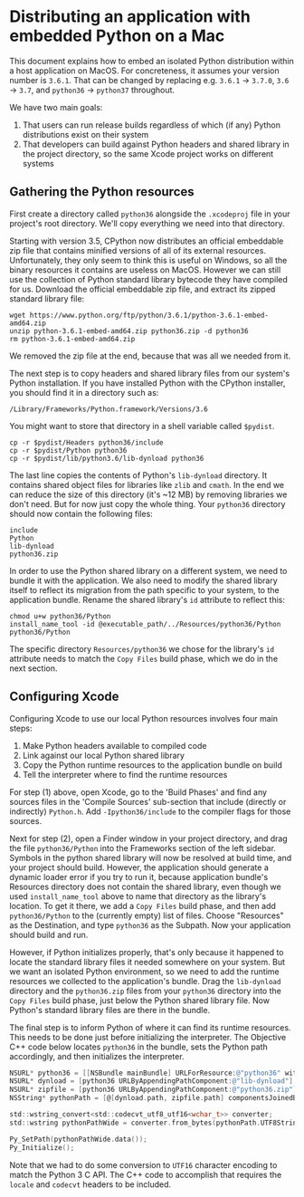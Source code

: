 # Distributing an application with embedded Python on a Mac

This document explains how to embed an isolated Python distribution within a host application on MacOS. For concreteness, it assumes your version number is `3.6.1`. That can be changed by replacing e.g. `3.6.1` -> `3.7.0`, `3.6` -> `3.7`, and `python36` -> `python37` throughout.


We have two main goals:

1. That users can run release builds regardless of which (if any) Python distributions exist on their system
2. That developers can build against Python headers and shared library in the project directory, so the same Xcode project works on different systems


## Gathering the Python resources

First create a directory called `python36` alongside the `.xcodeproj` file in your project's root directory. We'll copy everything we need into that directory.

Starting with version 3.5, CPython now distributes an official embeddable zip file that contains minified versions of all of its external resources. Unfortunately, they only seem to think this is useful on Windows, so all the binary resources it contains are useless on MacOS. However we can still use the collection of Python standard library bytecode they have compiled for us. Download the official embeddable zip file, and extract its zipped standard library file:

    wget https://www.python.org/ftp/python/3.6.1/python-3.6.1-embed-amd64.zip
    unzip python-3.6.1-embed-amd64.zip python36.zip -d python36
    rm python-3.6.1-embed-amd64.zip

We removed the zip file at the end, because that was all we needed from it.

The next step is to copy headers and shared library files from our system's Python installation. If you have installed Python with the CPython installer, you should find it in a directory such as:

    /Library/Frameworks/Python.framework/Versions/3.6

You might want to store that directory in a shell variable called `$pydist`.

    cp -r $pydist/Headers python36/include
    cp -r $pydist/Python python36
    cp -r $pydist/lib/python3.6/lib-dynload python36

The last line copies the contents of Python's `lib-dynload` directory. It contains shared object files for libraries like `zlib` and `cmath`. In the end we can reduce the size of this directory (it's ~12 MB) by removing libraries we don't need. But for now just copy the whole thing. Your `python36` directory should now contain the following files:

    include
    Python
    lib-dynload
    python36.zip

In order to use the Python shared library on a different system, we need to bundle it with the application. We also need to modify the shared library itself to reflect its migration from the path specific to your system, to the application bundle. Rename the shared library's `id` attribute to reflect this:

    chmod u+w python36/Python
    install_name_tool -id @executable_path/../Resources/python36/Python python36/Python

The specific directory `Resources/python36` we chose for the library's `id` attribute needs to match the `Copy Files` build phase, which we do in the next section.


## Configuring Xcode

Configuring Xcode to use our local Python resources involves four main steps:

1. Make Python headers available to compiled code
2. Link against our local Python shared library
3. Copy the Python runtime resources to the application bundle on build
4. Tell the interpreter where to find the runtime resources


For step (1) above, open Xcode, go to the 'Build Phases' and find any sources files in the 'Compile Sources' sub-section that include (directly or indirectly) `Python.h`. Add `-Ipython36/include` to the compiler flags for those sources.

Next for step (2), open a Finder window in your project directory, and drag the file `python36/Python` into the Frameworks section of the left sidebar. Symbols in the python shared library will now be resolved at build time, and your project should build. However, the application should generate a dynamic loader error if you try to run it, because application bundle's Resources directory does not contain the shared library, even though we used `install_name_tool` above to name that directory as the library's location. To get it there, we add a `Copy Files` build phase, and then add `python36/Python` to the (currently empty) list of files. Choose "Resources" as the Destination, and type `python36` as the Subpath. Now your application should build and run.

However, if Python initializes properly, that's only because it happened to locate the standard library files it needed somewhere on your system. But we want an isolated Python environment, so we need to add the runtime resources we collected to the application's bundle. Drag the `lib-dynload` directory and the `python36.zip` files from your `python36` directory into the `Copy Files` build phase, just below the Python shared library file. Now Python's standard library files are there in the bundle.

The final step is to inform Python of where it can find its runtime resources. This needs to be done just before initializing the interpreter. The Objective C++ code below locates `python36` in the bundle, sets the Python path accordingly, and then initializes the interpreter.

```Objective-C++
NSURL* python36 = [[NSBundle mainBundle] URLForResource:@"python36" withExtension:nil];
NSURL* dynload = [python36 URLByAppendingPathComponent:@"lib-dynload"];
NSURL* zipfile = [python36 URLByAppendingPathComponent:@"python36.zip"];
NSString* pythonPath = [@[dynload.path, zipfile.path] componentsJoinedByString:@":"];

std::wstring_convert<std::codecvt_utf8_utf16<wchar_t>> converter;
std::wstring pythonPathWide = converter.from_bytes(pythonPath.UTF8String);

Py_SetPath(pythonPathWide.data());
Py_Initialize();
```

Note that we had to do some conversion to `UTF16` character encoding to match the Python 3 C API. The C++ code to accomplish that requires the `locale` and `codecvt` headers to be included.
